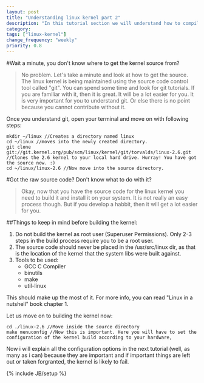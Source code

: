```yaml
---
layout: post
title: "Understanding linux kernel part 2"
description: "In this tutorial section we will understand how to compile and configure your linux kernel."
category: 
tags: ["linux-kernel"]
change_frequency: "weekly"
priority: 0.8
---
```


#Wait a minute, you don't know where to get the kernel source from?
>No problem. Let's take a minute and look at how to get the source. The linux kernel is being maintained using the source code control tool called "git". You can spend some time and look for git tutorials. If you are familiar with it, then it is great. It will be a lot easier for you. It is very important for you to understand git. Or else there is no point because you cannot contribute without it.

Once you understand git, open your terminal and move on with following steps:

	mkdir ~/linux //Creates a directory named linux
	cd ~/linux //moves into the newly created directory.
	git clone git://git.kernel.org/pub/scm/linux/kernel/git/torvalds/linux-2.6.git //Clones the 2.6 kernel to your local hard drive. Hurray! You have got the source now. :)
	cd ~/linux/linux-2.6 //Now move into the source directory.

#Got the raw source code? Don't know what to do with it?
>Okay, now that you have the source code for the linux kernel you need to build it and install it on your system. It is not really an easy process though. But if you develop a habbit, then it will get a lot easier for you.

##Things to keep in mind before building the kernel:
1. Do not build the kernel as root user (Superuser Permissions). Only 2-3 steps in the build process require you to be a root user.
2. The source code should never be placed in the /usr/src/linux dir, as that is the location of the kernel that the system libs were built against.
3. Tools to be used:
	- GCC C Compiler 
	- binutils
	- make
	- util-linux

This should make up the most of it. For more info, you can read "Linux in a nutshell" book chapter 1.  

Let us move on to building the kernel now:

	cd ./linux-2.6 //Move inside the source directory
	make menuconfig //Now this is important. Here you will have to set the configuration of the kernel build according to your hardware, 
 
Now i will explain all the configuration options in the next tutorial (well, as many as i can) because they are important and if important things are left out or taken forgranted, the kernel is likely to fail.

{% include JB/setup %}
